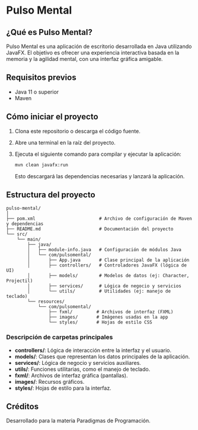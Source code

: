 # Pulso Mental

## ¿Qué es Pulso Mental?
Pulso Mental es una aplicación de escritorio desarrollada en Java utilizando JavaFX. El objetivo es ofrecer una experiencia interactiva basada en la memoria y la agilidad mental, con una interfaz gráfica amigable.

## Requisitos previos
- Java 11 o superior
- Maven

## Cómo iniciar el proyecto
1. Clona este repositorio o descarga el código fuente.
2. Abre una terminal en la raíz del proyecto.
3. Ejecuta el siguiente comando para compilar y ejecutar la aplicación:
   
   ```bash
   mvn clean javafx:run
   ```

   Esto descargará las dependencias necesarias y lanzará la aplicación.

## Estructura del proyecto

```
pulso-mental/
│
├── pom.xml                        # Archivo de configuración de Maven y dependencias
├── README.md                      # Documentación del proyecto
└── src/
    └── main/
        ├── java/
        │   ├── module-info.java   # Configuración de módulos Java
        │   └── com/pulsomental/
        │       ├── App.java       # Clase principal de la aplicación
        │       ├── controllers/   # Controladores JavaFX (lógica de UI)
        │       ├── models/        # Modelos de datos (ej: Character, Projectil)
        │       ├── services/      # Lógica de negocio y servicios
        │       └── utils/         # Utilidades (ej: manejo de teclado)
        └── resources/
            └── com/pulsomental/
                ├── fxml/         # Archivos de interfaz (FXML)
                ├── images/       # Imágenes usadas en la app
                └── styles/       # Hojas de estilo CSS
```

### Descripción de carpetas principales
- **controllers/**: Lógica de interacción entre la interfaz y el usuario.
- **models/**: Clases que representan los datos principales de la aplicación.
- **services/**: Lógica de negocio y servicios auxiliares.
- **utils/**: Funciones utilitarias, como el manejo de teclado.
- **fxml/**: Archivos de interfaz gráfica (pantallas).
- **images/**: Recursos gráficos.
- **styles/**: Hojas de estilo para la interfaz.

## Créditos
Desarrollado para la materia Paradigmas de Programación.
